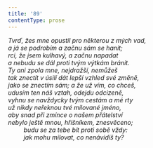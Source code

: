 ```yaml
---
title: '89'
contentType: prose
---
```


<section>

_Tvrď, žes mne opustil pro některou z mých vad,  
a já se podrobím a začnu sám se hanit;  
rci, že jsem kulhavý, a začnu napadat  
a nebudu se dál proti tvým výtkám bránit.  
Ty ani zpola mne, nejdražší, nemůžeš  
tak znectít v úsilí dát lepší vzhled své změně,  
jako se znectím sám; a že už vím, co chceš,  
udusím ten náš vztah, odejdu odcizeně,  
vyhnu se navždycky tvým cestám a mé rty  
už nikdy neřeknou tvé milované jméno,  
aby snad při zmínce o našem přátelství  
nebylo ještě mnou, hříšníkem, znesvěceno;  
         budu se za tebe bít proti sobě vždy:  
         jak mohu milovat, co nenávidíš ty?_

</section>

